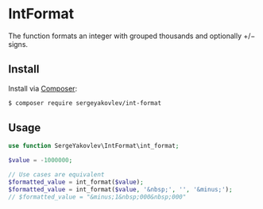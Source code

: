 # IntFormat

The function formats an integer with grouped thousands and optionally +/− signs.

## Install

Install via [Composer](https://getcomposer.org/):

```bash
$ composer require sergeyakovlev/int-format
```

## Usage

```php
use function SergeYakovlev\IntFormat\int_format;

$value = -1000000;

// Use cases are equivalent
$formatted_value = int_format($value);
$formatted_value = int_format($value, '&nbsp;', '', '&minus;');
// $formatted_value = "&minus;1&nbsp;000&nbsp;000"
```

